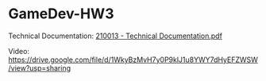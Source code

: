 # GameDev-HW3

Technical Documentation: [210013 - Technical Documentation.pdf](https://github.com/user-attachments/files/17611257/210013.-.Technical.Documentation.pdf)

Video: https://drive.google.com/file/d/1WkyBzMvH7y0P9klJ1u8YWY7dHyEFZWSW/view?usp=sharing
